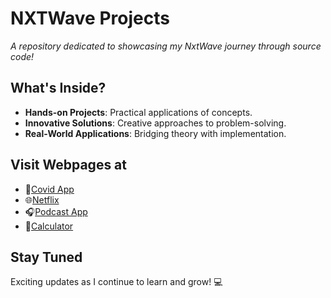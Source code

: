 # NXTWave Projects

_A repository dedicated to showcasing my NxtWave journey through source code!_

## What's Inside?

- **Hands-on Projects**: Practical applications of concepts.
- **Innovative Solutions**: Creative approaches to problem-solving.
- **Real-World Applications**: Bridging theory with implementation.

## Visit Webpages at

- 🔗[Covid App](https://covidappui.ccbp.tech/)
- 🌐[Netflix](https://akarthikgoud.ccbp.tech/)
- 🎧[Podcast App](https://akarthikpodcast.ccbp.tech/)
- 🧮[Calculator](https://ioscalculator.ccbp.tech/)

## Stay Tuned

Exciting updates as I continue to learn and grow! 💻
